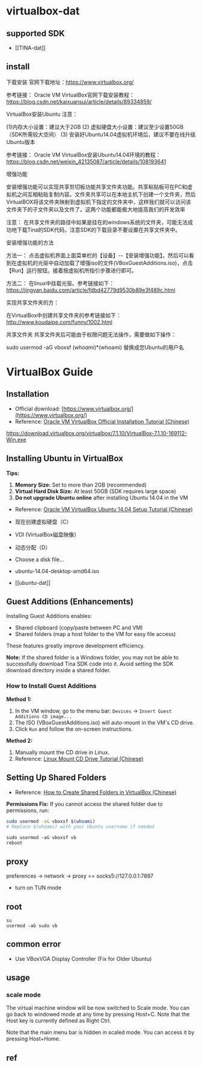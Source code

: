 
# virtualbox-dat

## supported SDK 

- [[TINA-dat]]

## install 

下载安装
官网下载地址：https://www.virtualbox.org/

参考链接： Oracle VM VirtualBox官网下载安装教程： https://blog.csdn.net/kaixuansui/article/details/89334859/

VirtualBox安装Ubuntu
注意：

(1)内存大小设置：建议大于2GB
(2) 虚拟硬盘大小设置：建议至少设置50GB（SDK所需较大空间）
(3) 安装好Ubuntu14.04虚拟机环境后，建议不要在线升级Ubuntu版本

参考链接： Oracle VM VirtualBox安装Ubuntu14.04环境的教程： https://blog.csdn.net/weixin_42135087/article/details/108193641

增强功能

安装增强功能可以实现共享剪切板功能共享文件夹功能。共享粘贴板可在PC和虚拟机之间互相粘贴复制内容。文件夹共享可以在本地主机下创建一个文件夹，然后VirtualBOX将该文件夹映射到虚拟机下指定的文件夹中，这样我们就可以访问该文件夹下的子文件夹以及文件了。这两个功能都能极大地提高我们的开发效率

注意： 在共享文件夹的路径中如果是挂在的windows系统的文件夹，可能无法成功地下载Tina的SDK代码，注意SDK的下载目录不要设置在共享文件夹中。

安装增强功能的方法

方法一： 点击虚拟机界面上面菜单栏的【设备】--【安装增强功能】。然后可以看到在虚拟机的光驱中自动加载了增强iso的文件(VBoxGuestAdditions.iso)，点击【Run】运行按钮。接着按虚拟机所指引步骤进行即可。

方法二： 在linux中挂载光驱。参考链接如下： https://jingyan.baidu.com/article/fdbd42779d9530b89e3f489c.html

实现共享文件夹的方：

在VirtualBox中创建共享文件夹的参考链接如下： http://www.koudaipe.com/funny/1002.html

共享文件夹 共享文件夹后可能由于权限问题无法操作，需要做如下操作：


sudo usermod -aG vboxsf $(whoami)
*$(whoami) 替换成您Ubuntu的用户名

# VirtualBox Guide

## Installation

- Official download: [https://www.virtualbox.org/](https://www.virtualbox.org/)
- Reference: [Oracle VM VirtualBox Official Installation Tutorial (Chinese)](https://blog.csdn.net/kaixuansui/article/details/89334859/)

https://download.virtualbox.org/virtualbox/7.1.10/VirtualBox-7.1.10-169112-Win.exe

## Installing Ubuntu in VirtualBox

**Tips:**

1. **Memory Size:** Set to more than 2GB (recommended)
2. **Virtual Hard Disk Size:** At least 50GB (SDK requires large space)
3. **Do not upgrade Ubuntu online** after installing Ubuntu 14.04 in the VM

- Reference: [Oracle VM VirtualBox Ubuntu 14.04 Setup Tutorial (Chinese)](https://blog.csdn.net/weixin_42135087/article/details/108193641)

- 现在创建虚拟硬盘（C）
- VDI (VirtualBox磁盘映像）
- 动态分配（D）
- Choose a disk file...
- ubuntu-14.04-desktop-amd64.iso

- [[ubuntu-dat]]

## Guest Additions (Enhancements)

Installing Guest Additions enables:
- Shared clipboard (copy/paste between PC and VM)
- Shared folders (map a host folder to the VM for easy file access)

These features greatly improve development efficiency.

**Note:**
If the shared folder is a Windows folder, you may not be able to successfully download Tina SDK code into it. Avoid setting the SDK download directory inside a shared folder.

### How to Install Guest Additions

**Method 1:**
1. In the VM window, go to the menu bar: `Devices` → `Insert Guest Additions CD image...`
2. The ISO (VBoxGuestAdditions.iso) will auto-mount in the VM's CD drive.
3. Click `Run` and follow the on-screen instructions.

**Method 2:**
1. Manually mount the CD drive in Linux.
2. Reference: [Linux Mount CD Drive Tutorial (Chinese)](https://jingyan.baidu.com/article/fdbd42779d9530b89e3f489c.html)

## Setting Up Shared Folders

- Reference: [How to Create Shared Folders in VirtualBox (Chinese)](http://www.koudaipe.com/funny/1002.html)

**Permissions Fix:**
If you cannot access the shared folder due to permissions, run:

```bash
sudo usermod -aG vboxsf $(whoami)
# Replace $(whoami) with your Ubuntu username if needed
```

    sudo usermod -aG vboxsf vb
    reboot 

## proxy 

preferences -> network -> proxy == socks5://127.0.0.1:7897

- turn on TUN mode

## root 

    su 
    usermod -aG sudo vb



## common error 

-  Use VBoxVGA Display Controller (Fix for Older Ubuntu)




## usage

### scale mode 

The virtual machine window will be now switched to Scale mode. You can go back to windowed mode at any time by pressing Host+C. Note that the Host key is currently defined as Right Ctrl.

Note that the main menu bar is hidden in scaled mode. You can access it by pressing Host+Home.



## ref 

